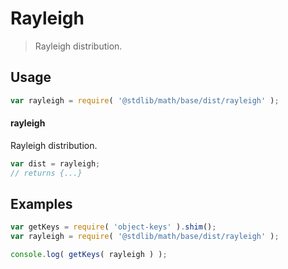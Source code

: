 # Rayleigh

> Rayleigh distribution.

<section class="usage">

## Usage

```javascript
var rayleigh = require( '@stdlib/math/base/dist/rayleigh' );
```

#### rayleigh

Rayleigh distribution.

```javascript
var dist = rayleigh;
// returns {...}
```

</section>

<!-- /.usage -->

<section class="examples">

## Examples

<!-- TODO: better examples -->

```javascript
var getKeys = require( 'object-keys' ).shim();
var rayleigh = require( '@stdlib/math/base/dist/rayleigh' );

console.log( getKeys( rayleigh ) );
```

</section>

<!-- /.examples -->

<section class="links">

</section>

<!-- /.links -->
